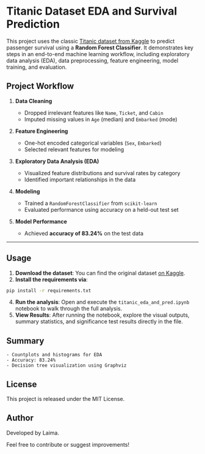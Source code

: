 # Titanic Dataset EDA and Survival Prediction

This project uses the classic [Titanic dataset from Kaggle](https://www.kaggle.com/competitions/titanic) to predict passenger survival using a **Random Forest Classifier**. It demonstrates key steps in an end-to-end machine learning workflow, including exploratory data analysis (EDA), data preprocessing, feature engineering, model training, and evaluation.

## Project Workflow

1. **Data Cleaning**
   - Dropped irrelevant features like `Name`, `Ticket`, and `Cabin`
   - Imputed missing values in `Age` (median) and `Embarked` (mode)

2. **Feature Engineering**
   - One-hot encoded categorical variables (`Sex`, `Embarked`)
   - Selected relevant features for modeling

3. **Exploratory Data Analysis (EDA)**
   - Visualized feature distributions and survival rates by category
   - Identified important relationships in the data

4. **Modeling**
   - Trained a `RandomForestClassifier` from `scikit-learn`
   - Evaluated performance using accuracy on a held-out test set

5. **Model Performance**
   - Achieved **accuracy of 83.24%** on the test data

---

## Usage

1. **Download the dataset**: You can find the original dataset [on Kaggle](https://www.kaggle.com/competitions/titanic/data).
2. **Install the requirements via**:
   
  ```bash
  pip install -r requirements.txt
  ```
4. **Run the analysis**: Open and execute the `titanic_eda_and_pred.ipynb` notebook to walk through the full analysis.
5. **View Results**: After running the notebook, explore the visual outputs, summary statistics, and significance test results directly in the file.

## Summary

    - Countplots and histograms for EDA
    - Accuracy: 83.24%
    - Decision tree visualization using Graphviz

## License

This project is released under the MIT License.

## Author

Developed by Laima.

Feel free to contribute or suggest improvements!
